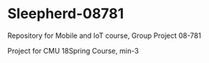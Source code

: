 # Sleepherd-08781
Repository for Mobile and IoT course, Group Project 08-781

Project for CMU 18Spring Course, min-3
